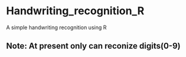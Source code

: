# Handwriting_recognition_R
A simple handwriting recognition using R
## Note: At present only can reconize digits(0-9)
